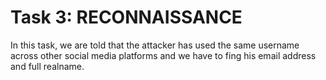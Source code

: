# Task 3: RECONNAISSANCE
In this task, we are told that the attacker has used the same username across other social media platforms and we have to fing his email address and full realname.
